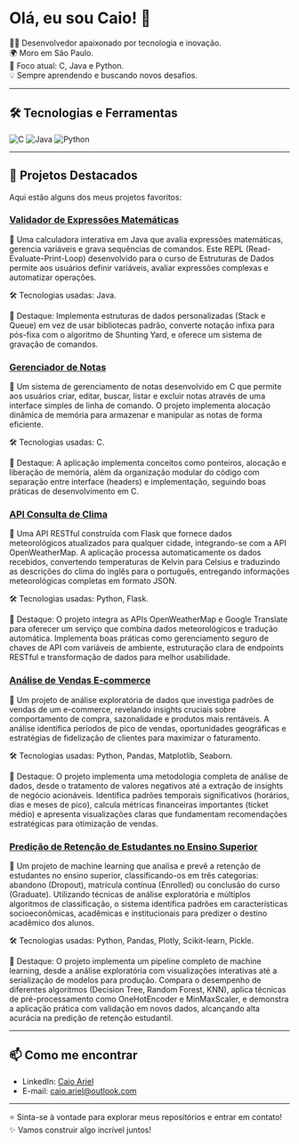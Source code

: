 # Olá, eu sou Caio! 👋

👨‍💻 Desenvolvedor apaixonado por tecnologia e inovação.  
🌍 Moro em São Paulo.  
🎯 Foco atual: C, Java e Python.  
💡 Sempre aprendendo e buscando novos desafios.  

---

## 🛠️ Tecnologias e Ferramentas

<img src="https://img.shields.io/badge/C-00599C?style=for-the-badge&logo=c&logoColor=white" alt="C" />
<img src="https://img.shields.io/badge/Java-ED8B00?style=for-the-badge&logo=openjdk&logoColor=white" alt="Java" />
<img src="https://img.shields.io/badge/Python-3776AB?style=for-the-badge&logo=python&logoColor=white" alt="Python" />  

---

## 🚀 Projetos Destacados

Aqui estão alguns dos meus projetos favoritos:

### [Validador de Expressões Matemáticas](https://github.com/caiosaraiv1/mathematical-expressions-evaluator)
📝 Uma calculadora interativa em Java que avalia expressões matemáticas, gerencia variáveis e grava sequências de comandos. Este REPL (Read-Evaluate-Print-Loop) desenvolvido para o curso de Estruturas de Dados permite aos usuários definir variáveis, avaliar expressões complexas e automatizar operações. 

🛠️ Tecnologias usadas: Java.  

🌟 Destaque: Implementa estruturas de dados personalizadas (Stack e Queue) em vez de usar bibliotecas padrão, converte notação infixa para pós-fixa com o algoritmo de Shunting Yard, e oferece um sistema de gravação de comandos.

### [Gerenciador de Notas](https://github.com/caiosaraiv1/gerenciador-de-notas-c)
📝 Um sistema de gerenciamento de notas desenvolvido em C que permite aos usuários criar, editar, buscar, listar e excluir notas através de uma interface simples de linha de comando. O projeto implementa alocação dinâmica de memória para armazenar e manipular as notas de forma eficiente. 

🛠️ Tecnologias usadas: C.  

🌟 Destaque: A aplicação implementa conceitos como ponteiros, alocação e liberação de memória, além da organização modular do código com separação entre interface (headers) e implementação, seguindo boas práticas de desenvolvimento em C.

### [API Consulta de Clima](https://github.com/caiosaraiv1/api-consultaclima)
📝 Uma API RESTful construída com Flask que fornece dados meteorológicos atualizados para qualquer cidade, integrando-se com a API OpenWeatherMap. A aplicação processa automaticamente os dados recebidos, convertendo temperaturas de Kelvin para Celsius e traduzindo as descrições do clima do inglês para o português, entregando informações meteorológicas completas em formato JSON.

🛠️ Tecnologias usadas: Python, Flask. 

🌟 Destaque: O projeto integra as APIs OpenWeatherMap e Google Translate para oferecer um serviço que combina dados meteorológicos e tradução automática. Implementa boas práticas como gerenciamento seguro de chaves de API com variáveis de ambiente, estruturação clara de endpoints RESTful e transformação de dados para melhor usabilidade.

### [Análise de Vendas E-commerce](https://github.com/caiosaraiv1/analise-ecommerce)
📝 Um projeto de análise exploratória de dados que investiga padrões de vendas de um e-commerce, revelando insights cruciais sobre comportamento de compra, sazonalidade e produtos mais rentáveis. A análise identifica períodos de pico de vendas, oportunidades geográficas e estratégias de fidelização de clientes para maximizar o faturamento.

🛠️ Tecnologias usadas: Python, Pandas, Matplotlib, Seaborn.

🌟 Destaque: O projeto implementa uma metodologia completa de análise de dados, desde o tratamento de valores negativos até a extração de insights de negócio acionáveis. Identifica padrões temporais significativos (horários, dias e meses de pico), calcula métricas financeiras importantes (ticket médio) e apresenta visualizações claras que fundamentam recomendações estratégicas para otimização de vendas.

### [Predição de Retenção de Estudantes no Ensino Superior](https://github.com/caiosaraiv1/predicao-retencao-estudantes)
📝 Um projeto de machine learning que analisa e prevê a retenção de estudantes no ensino superior, classificando-os em três categorias: abandono (Dropout), matrícula contínua (Enrolled) ou conclusão do curso (Graduate). Utilizando técnicas de análise exploratória e múltiplos algoritmos de classificação, o sistema identifica padrões em características socioeconômicas, acadêmicas e institucionais para predizer o destino acadêmico dos alunos.

🛠️ Tecnologias usadas: Python, Pandas, Plotly, Scikit-learn, Pickle.

🌟 Destaque: O projeto implementa um pipeline completo de machine learning, desde a análise exploratória com visualizações interativas até a serialização de modelos para produção. Compara o desempenho de diferentes algoritmos (Decision Tree, Random Forest, KNN), aplica técnicas de pré-processamento como OneHotEncoder e MinMaxScaler, e demonstra a aplicação prática com validação em novos dados, alcançando alta acurácia na predição de retenção estudantil.

---

## 📫 Como me encontrar

- LinkedIn: [Caio Ariel](https://www.linkedin.com/in/caioariel/)  
- E-mail: caio.ariel@outlook.com  

---

⭐️ Sinta-se à vontade para explorar meus repositórios e entrar em contato!  
✨ Vamos construir algo incrível juntos!
